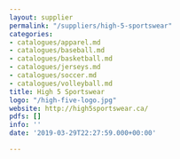 ```yaml
---
layout: supplier
permalink: "/suppliers/high-5-sportswear"
categories:
- catalogues/apparel.md
- catalogues/baseball.md
- catalogues/basketball.md
- catalogues/jerseys.md
- catalogues/soccer.md
- catalogues/volleyball.md
title: High 5 Sportswear
logo: "/high-five-logo.jpg"
website: http://high5sportswear.ca/
pdfs: []
info: ''
date: '2019-03-29T22:27:59.000+00:00'

---
```

